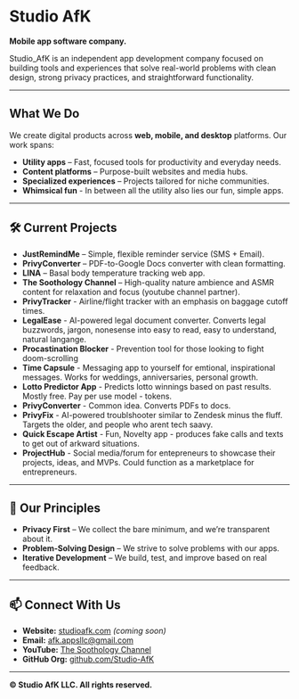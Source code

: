 # Studio AfK

**Mobile app software company.**

Studio_AfK is an independent app development company focused on building tools and experiences that solve real-world problems with clean design, strong privacy practices, and straightforward functionality. 

---

## What We Do
We create digital products across **web, mobile, and desktop** platforms. Our work spans:
- **Utility apps** – Fast, focused tools for productivity and everyday needs.
- **Content platforms** – Purpose-built websites and media hubs.
- **Specialized experiences** – Projects tailored for niche communities.
- **Whimsical fun** - In between all the utility also lies our fun, simple apps. 

---

## 🛠 Current Projects
- **JustRemindMe** – Simple, flexible reminder service (SMS + Email).
- **PrivyConverter** – PDF-to-Google Docs converter with clean formatting.
- **LINA** – Basal body temperature tracking web app.
- **The Soothology Channel** – High-quality nature ambience and ASMR content for relaxation and focus (youtube channel partner).
- **PrivyTracker** - Airline/flight tracker with an emphasis on baggage cutoff times. 
- **LegalEase** - AI-powered legal document converter. Converts legal buzzwords, jargon, nonesense into easy to read, easy to understand, natural langange. 
- **Procastination Blocker** - Prevention tool for those looking to fight doom-scrolling
- **Time Capsule** - Messaging app to yourself for emtional, inspirational messages. Works for weddings, anniversaries, personal growth. 
- **Lotto Predictor App** - Predicts lotto winnings based on past results. Mostly free. Pay per use model - tokens. 
- **PrivyConverter** - Common idea. Converts PDFs to docs. 
- **PrivyFix** - AI-powered troublshooter similar to Zendesk minus the fluff. Targets the older, and people who arent tech saavy. 
- **Quick Escape Artist** - Fun, Novelty app - produces fake calls and texts to get out of arkward situations. 
- **ProjectHub** - Social media/forum for entepreneurs to showcase their projects, ideas, and MVPs. Could function as a marketplace for entrepreneurs.  
---

## 🌱 Our Principles
- **Privacy First** – We collect the bare minimum, and we’re transparent about it.
- **Problem-Solving Design** – We strive to solve problems with our apps.
- **Iterative Development** – We build, test, and improve based on real feedback.

---

## 📫 Connect With Us
- **Website:** [studioafk.com](https://studioafk.com) *(coming soon)*
- **Email:** afk.appsllc@gmail.com
- **YouTube:** [The Soothology Channel](#)
- **GitHub Org:** [github.com/Studio-AfK](https://github.com/Studio-AfK)

---

**© Studio AfK LLC. All rights reserved.**

